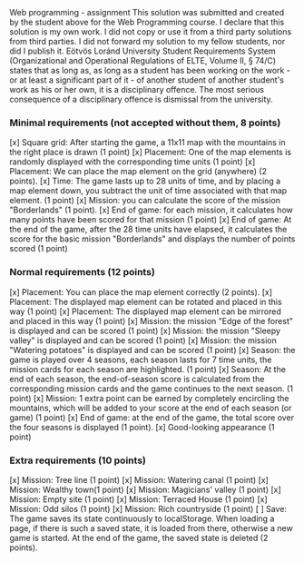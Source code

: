 <Isroilbek Jamolov>
<DXFV5Y>
Web programming - assignment
This solution was submitted and created by the student above for the Web Programming course.
I declare that this solution is my own work. I did not copy or use it from a third party
solutions from third parties. I did not forward my solution to my fellow students, nor did I publish it.
Eötvös Loránd University Student Requirements System
(Organizational and Operational Regulations of ELTE, Volume II, § 74/C) states that as long as,
as long as a student has been working on the work - or at least a significant part of it - of another student
of another student's work as his or her own, it is a disciplinary offence.
The most serious consequence of a disciplinary offence is dismissal from the university.

### Minimal requirements (not accepted without them, 8 points)
[x] Square grid: After starting the game, a 11x11 map with the mountains in the right place is drawn (1 point)
[x] Placement: One of the map elements is randomly displayed with the corresponding time units (1 point)
[x] Placement: We can place the map element on the grid (anywhere) (2 points).
[x] Time: The game lasts up to 28 units of time, and by placing a map element down, you subtract the unit of time associated with that map element. (1 point)
[x] Mission: you can calculate the score of the mission "Borderlands" (1 point).
[x] End of game: for each mission, it calculates how many points have been scored for that mission (1 point)
[x] End of game: At the end of the game, after the 28 time units have elapsed, it calculates the score for the basic mission "Borderlands" and displays the number of points scored (1 point)

### Normal requirements (12 points)
[x] Placement: You can place the map element correctly (2 points).
[x] Placement: The displayed map element can be rotated and placed in this way (1 point)
[x] Placement: The displayed map element can be mirrored and placed in this way (1 point)
[x] Mission: the mission "Edge of the forest" is displayed and can be scored (1 point)
[x] Mission: the mission "Sleepy valley" is displayed and can be scored (1 point)
[x] Mission: the mission "Watering potatoes" is displayed and can be scored (1 point)
[x] Season: the game is played over 4 seasons, each season lasts for 7 time units, the mission cards for each season are highlighted. (1 point)
[x] Season: At the end of each season, the end-of-season score is calculated from the corresponding mission cards and the game continues to the next season. (1 point)
[x] Mission: 1 extra point can be earned by completely encircling the mountains, which will be added to your score at the end of each season (or game) (1 point)
[x] End of game: at the end of the game, the total score over the four seasons is displayed (1 point).
[x] Good-looking appearance (1 point)

### Extra requirements (10 points)
[x] Mission: Tree line (1 point)
[x] Mission: Watering canal (1 point)
[x] Mission: Wealthy town(1 point)
[x] Mission: Magicians' valley (1 point)
[x] Mission: Empty site (1 point)
[x] Mission: Terraced House (1 point)
[x] Mission: Odd silos (1 point)
[x] Mission: Rich countryside (1 point)
[ ] Save: The game saves its state continuously to localStorage. When loading a page, if there is such a saved state, it is loaded from there, otherwise a new game is started. At the end of the game, the saved state is deleted (2 points).